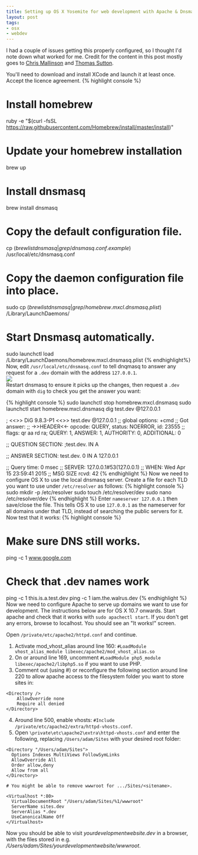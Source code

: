 ```yaml
---
title: Setting up OS X Yosemite for web development with Apache & Dnsmasq
layout: post
tags:
- osx
- webdev
---
```


I had a couple of issues getting this properly configured, so I thought I'd note down what worked for me. Credit for the content in this post mostly goes to [Chris Mallinson](https://mallinson.ca/osx-web-development/) and [Thomas Sutton](http://passingcuriosity.com/2013/dnsmasq-dev-osx/).

You'll need to download and install XCode and launch it at least once. Accept the licence agreement.
{% highlight console %}
# Install homebrew
ruby -e "$(curl -fsSL https://raw.githubusercontent.com/Homebrew/install/master/install)"
# Update your homebrew installation
brew up
# Install dnsmasq
brew install dnsmasq
# Copy the default configuration file.
cp $(brew list dnsmasq | grep /dnsmasq.conf.example$) /usr/local/etc/dnsmasq.conf
# Copy the daemon configuration file into place.
sudo cp $(brew list dnsmasq | grep /homebrew.mxcl.dnsmasq.plist$) /Library/LaunchDaemons/
# Start Dnsmasq automatically.
sudo launchctl load /Library/LaunchDaemons/homebrew.mxcl.dnsmasq.plist
{% endhighlight%}
Now, edit `/usr/local/etc/dnsmasq.conf` to tell dnqmasq to answer any request for a `.dev` domain with the address `127.0.0.1`.
<br><img src="{{ site.postimagesurl }}dnsmasq-conf.png"></img><br>
Restart dnsmasq to ensure it picks up the changes, then request a `.dev` domain with `dig` to check you get the answer you want:

{% highlight console %}
sudo launchctl stop homebrew.mxcl.dnsmasq
sudo launchctl start homebrew.mxcl.dnsmasq
dig test.dev @127.0.0.1

; <<>> DiG 9.8.3-P1 <<>> test.dev @127.0.0.1
;; global options: +cmd
;; Got answer:
;; ->>HEADER<<- opcode: QUERY, status: NOERROR, id: 23555
;; flags: qr aa rd ra; QUERY: 1, ANSWER: 1, AUTHORITY: 0, ADDITIONAL: 0

;; QUESTION SECTION:
;test.dev.			IN	A

;; ANSWER SECTION:
test.dev.		0	IN	A	127.0.0.1

;; Query time: 0 msec
;; SERVER: 127.0.0.1#53(127.0.0.1)
;; WHEN: Wed Apr 15 23:59:41 2015
;; MSG SIZE  rcvd: 42
{% endhighlight %}
Now we need to configure OS X to use the local dnsmasq server. Create a file for each TLD you want to use under `/etc/resolver` as follows:
{% highlight console %}
sudo mkdir -p /etc/resolver
sudo touch /etc/resolver/dev
sudo nano /etc/resolver/dev
{% endhighlight %}
Enter `nameserver 127.0.0.1` then save/close the file. This tells OS X to use `127.0.0.1` as the nameserver for all domains under that TLD, instead of searching the public servers for it. Now test that it works:
{% highlight console %}
# Make sure DNS still works.
ping -c 1 www.google.com
# Check that .dev names work
ping -c 1 this.is.a.test.dev
ping -c 1 iam.the.walrus.dev
{% endhighlight %}
Now we need to configure Apache to serve up domains we want to use for development. The instructions below are for OS X 10.7 onwards.
Start apache and check that it works with `sudo apachectl start`. If you don't get any errors, browse to localhost. You should see an "It works!" screen. 

Open `/private/etc/apache2/httpd.conf` and continue.

1. Activate mod_vhost_alias around line 160: `#LoadModule vhost_alias_module libexec/apache2/mod_vhost_alias.so`
2. On or around line 169, uncomment `#LoadModule php5_module libexec/apache2/libphp5.so` if you want to use PHP.
3. Comment out (using #) or reconfigure the following section around line 220 to allow apache access to the filesystem folder you want to store sites in:

```
<Directory />
    AllowOverride none
    Require all denied
</Directory> 
```

4. Around line 500, enable vhosts: `#Include /private/etc/apache2/extra/httpd-vhosts.conf`.
5. Open `\private\etc\apache2\extra\httpd-vhosts.conf` and enter the following, replacing `/Users/adam/Sites` with your desired root folder:

```
<Directory "/Users/adam/Sites">
  Options Indexes MultiViews FollowSymLinks
  AllowOverride All
  Order allow,deny
  Allow from all
</Directory>

# You might be able to remove wwwroot for .../Sites/<sitename>.

<Virtualhost *:80>
  VirtualDocumentRoot "/Users/adam/Sites/%1/wwwroot"
  ServerName sites.dev
  ServerAlias *.dev
  UseCanonicalName Off
</Virtualhost>
```

Now you should be able to visit *yourdevelopmentwebsite.dev* in a browser, with the files stored in e.g. */Users/adam/Sites/yourdevelopmentwebsite/wwwroot*.
